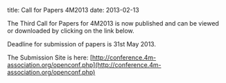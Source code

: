 title: Call for Papers 4M2013
date: 2013-02-13  

The Third Call for Papers for 4M2013 is now published and can be viewed or downloaded by clicking on the link below.
<!--break-->
Deadline for submission of papers is 31st May 2013.

The Submission Site is here: [http://conference.4m-association.org/openconf.php](http://conference.4m-association.org/openconf.php)